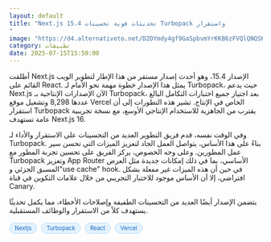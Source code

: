 ```yaml
---
layout: default
title: "Next.js 15.4 تحديثات قوية تحسينات Turbopack واستقرار
"
image: "https://d4.alternativeto.net/D2DYmdy4gf9GaSpbvmYrKKB6zFVQlQNQSKWgMcrpGgI/rs:fill:1520:760:0/g:ce:0:0/YWJzOi8vZGlzdC9jb250ZW50LzE3NTI1ODIxMjcwNjcucG5n.png"
category: تطبيقات
date: 2025-07-15T15:50:00
---
```


أطلقت Next.js الإصدار 15.4، وهو أحدث إصدار مستقر من هذا الإطار لتطوير الويب القائم على React. يمثل هذا الإصدار خطوة مهمة نحو الأمام لـ Turbopack، حيث يدعم Next.js الآن الإصدارات الإنتاجية بـ Turbopack، بعد اجتياز جميع اختبارات التكامل البالغ عددها 8,298 وتشغيل موقع Vercel الخاص في الإنتاج. تشير هذه التطورات إلى أن استقرار Turbopack يقترب من الجاهزية للاستخدام الإنتاجي الأوسع، مع نسخة تجريبية عامة تستهدف Next.js 16.

وفي الوقت نفسه، قدم فريق التطوير العديد من التحسينات على الاستقرار والأداء لـ Turbopack. بناءً على هذا الأساس، يتواصل العمل الجاد لتعزيز الميزات التي تحسن سير عمل المطورين. وعلى وجه الخصوص، يركز الفريق على تحسين تجربة المطور مع Turbopack وتعزيز App Router الأساسي، بما في ذلك إمكانات جديدة مثل العرض المسبق الجزئي و"use cache" hook. في حين أن هذه الميزات غير مفعلة بشكل افتراضي، إلا أن الأساس موجود للاختبار التجريبي من خلال علامات التكوين في قناة Canary.

يتضمن الإصدار أيضًا العديد من التحسينات الطفيفة وإصلاحات الأخطاء، مما يكمل تحديثًا يستهدف كلاً من الاستقرار والوظائف المستقبلية.

<div style="margin-top:2px; margin-bottom:2px;"><a href="https://bidjadraft.github.io/?query=Nextjs" style="background:#e3f2fd; color:#1565c0; font-size:80%; border-radius:12px; padding:3px 10px; margin:2px 4px 2px 0; display:inline-block; border:1px solid #bbdefb; text-decoration:none;">Nextjs</a> <a href="https://bidjadraft.github.io/?query=Turbopack" style="background:#e3f2fd; color:#1565c0; font-size:80%; border-radius:12px; padding:3px 10px; margin:2px 4px 2px 0; display:inline-block; border:1px solid #bbdefb; text-decoration:none;">Turbopack</a> <a href="https://bidjadraft.github.io/?query=React" style="background:#e3f2fd; color:#1565c0; font-size:80%; border-radius:12px; padding:3px 10px; margin:2px 4px 2px 0; display:inline-block; border:1px solid #bbdefb; text-decoration:none;">React</a> <a href="https://bidjadraft.github.io/?query=Vercel" style="background:#e3f2fd; color:#1565c0; font-size:80%; border-radius:12px; padding:3px 10px; margin:2px 4px 2px 0; display:inline-block; border:1px solid #bbdefb; text-decoration:none;">Vercel</a></div><br><br>
